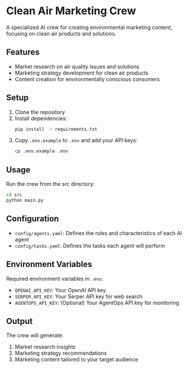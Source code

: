 # Clean Air Marketing Crew

A specialized AI crew for creating environmental marketing content, focusing on clean air products and solutions.

## Features

- Market research on air quality issues and solutions
- Marketing strategy development for clean air products
- Content creation for environmentally conscious consumers

## Setup

1. Clone the repository
2. Install dependencies:
   ```bash
   pip install -r requirements.txt
   ```
3. Copy `.env.example` to `.env` and add your API keys:
   ```bash
   cp .env.example .env
   ```

## Usage

Run the crew from the src directory:
```bash
cd src
python main.py
```

## Configuration

- `config/agents.yaml`: Defines the roles and characteristics of each AI agent
- `config/tasks.yaml`: Defines the tasks each agent will perform

## Environment Variables

Required environment variables in `.env`:
- `OPENAI_API_KEY`: Your OpenAI API key
- `SERPER_API_KEY`: Your Serper API key for web search
- `AGENTOPS_API_KEY`: (Optional) Your AgentOps API key for monitoring

## Output

The crew will generate:
1. Market research insights
2. Marketing strategy recommendations
3. Marketing content tailored to your target audience 